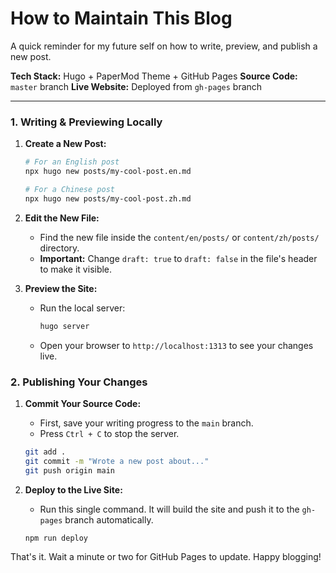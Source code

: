 # How to Maintain This Blog

A quick reminder for my future self on how to write, preview, and publish a new post.

**Tech Stack:** Hugo + PaperMod Theme + GitHub Pages
**Source Code:** `master` branch
**Live Website:** Deployed from `gh-pages` branch

-----

### 1\. Writing & Previewing Locally

1.  **Create a New Post:**

    ```bash
    # For an English post
    npx hugo new posts/my-cool-post.en.md

    # For a Chinese post
    npx hugo new posts/my-cool-post.zh.md
    ```

2.  **Edit the New File:**

      * Find the new file inside the `content/en/posts/` or `content/zh/posts/` directory.
      * **Important:** Change `draft: true` to `draft: false` in the file's header to make it visible.

3.  **Preview the Site:**

      * Run the local server:
        ```bash
        hugo server
        ```
      * Open your browser to `http://localhost:1313` to see your changes live.

### 2\. Publishing Your Changes

1.  **Commit Your Source Code:**

      * First, save your writing progress to the `main` branch.
      * Press `Ctrl + C` to stop the server.

    <!-- end list -->

    ```bash
    git add .
    git commit -m "Wrote a new post about..."
    git push origin main
    ```

2.  **Deploy to the Live Site:**

      * Run this single command. It will build the site and push it to the `gh-pages` branch automatically.

    <!-- end list -->

    ```bash
    npm run deploy
    ```

That's it. Wait a minute or two for GitHub Pages to update. Happy blogging\!
